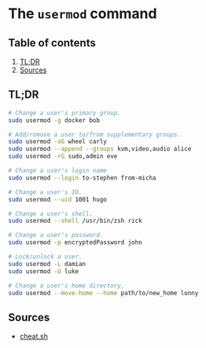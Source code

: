# The `usermod` command

## Table of contents <!-- omit in toc -->

1. [TL;DR](#tldr)
1. [Sources](#sources)

## TL;DR

```sh
# Change a user's primary group.
sudo usermod -g docker bob

# Add/remove a user to/from supplementary groups.
sudo usermod -aG wheel carly
sudo usermod --append --groups kvm,video,audio alice
sudo usermod -rG sudo,admin eve

# Change a user's login name
sudo usermod --login to-stephen from-micha

# Change a user's ID.
sudo usermod --uid 1001 hugo

# Change a user's shell.
sudo usermod --shell /usr/bin/zsh rick

# Change a user's password.
sudo usermod -p encryptedPassword john

# Lock/unlock a user.
sudo usermod -L damian
sudo usermod -U luke

# Change a user's home directory.
sudo usermod --move-home --home path/to/new_home lonny
```

## Sources

- [cheat.sh]

<!--
  References
  -->

<!-- Others -->
[cheat.sh]: https://cheat.sh/usermod
